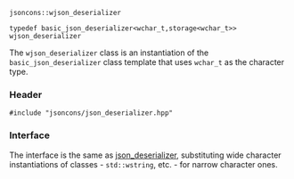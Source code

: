     jsoncons::wjson_deserializer

    typedef basic_json_deserializer<wchar_t,storage<wchar_t>> wjson_deserializer

The `wjson_deserializer` class is an instantiation of the `basic_json_deserializer` class template that uses `wchar_t` as the character type.

### Header

    #include "jsoncons/json_deserializer.hpp"

### Interface

The interface is the same as [json_deserializer](json_deserializer), substituting wide character instantiations of classes - `std::wstring`, etc. - for narrow character ones.


